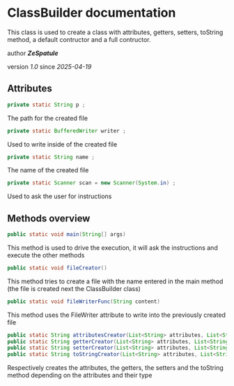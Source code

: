 # ClassBuilder documentation

This class is used to create a class with attributes, getters, setters, toString method, a default contructor and a full contructor.

author ***ZeSpatule***

version *1.0*
since *2025-04-19*

## Attributes

```java
private static String p ;
```
The path for the created file

```java
private static BufferedWriter writer ;
```
Used to write inside of the created file

```java
private static String name ;
```
The name of the created file

```java
private static Scanner scan = new Scanner(System.in) ;
```
Used to ask the user for instructions


## Methods overview

```java
public static void main(String[] args)
```
This method is used to drive the execution, it will ask the instructions and execute the other methods

```java
public static void fileCreator()
```
This method tries to create a file with the name entered in the main method (the file is created next the ClassBuilder class)

```java
public static void fileWriterFunc(String content)
```
This method uses the FileWriter attribute to write into the previously created file

```java
public static String attributesCreator(List<String> attributes, List<String> types)
public static String getterCreator(List<String> attributes, List<String> types)
public static String setterCreator(List<String> attributes, List<String> types)
public static String toStringCreator(List<String> attributes, List<String> types)
```
Respectively creates the attributes, the getters, the setters and the toString method depending on the attributes and their type

